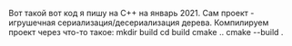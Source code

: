 Вот такой вот код я пишу на C++ на январь 2021. Сам проект - игрушечная сериализация/десериализация дерева.
Компилируем проект через что-то такое:
mkdir build
cd build
cmake ..
cmake --build .